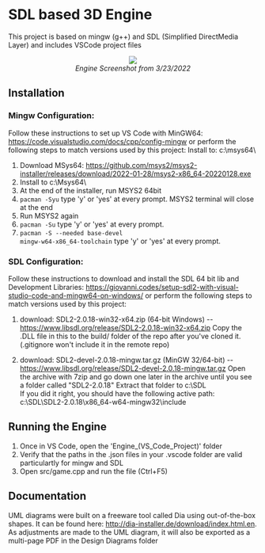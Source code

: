 # SDL based 3D Engine

This project is based on mingw (g++) and SDL (Simplified DirectMedia Layer) and includes VSCode project files

<p align="center"><img src="https://github.com/GumpherDM3/3D_Engine_SDL/blob/main/Screenshots/2022-03-23.png">
  <br><i>Engine Screenshot from 3/23/2022</i>
</p>

## Installation
### Mingw Configuration:
Follow these instructions to set up VS Code with MinGW64: https://code.visualstudio.com/docs/cpp/config-mingw  or perform the following steps to match versions used by this project:
Install to: c:\msys64\ 
1. Download MSys64: https://github.com/msys2/msys2-installer/releases/download/2022-01-28/msys2-x86_64-20220128.exe
2. Install to c:\Msys64\
3. At the end of the installer, run MSYS2 64bit
4. <code>pacman -Syu</code> type 'y' or 'yes' at every prompt.  MSYS2 terminal will close at the end
5. Run MSYS2 again
6. <code>pacman -Su</code> type 'y' or 'yes' at every prompt.
7. <code>pacman -S --needed base-devel mingw-w64-x86_64-toolchain</code> type 'y' or 'yes' at every prompt.

### SDL Configuration:
Follow these instructions to download and install the SDL 64 bit lib and Development Libraries: https://giovanni.codes/setup-sdl2-with-visual-studio-code-and-mingw64-on-windows/  or perform the following steps to match versions used by this project:

1. download: SDL2-2.0.18-win32-x64.zip (64-bit Windows) -- https://www.libsdl.org/release/SDL2-2.0.18-win32-x64.zip
Copy the .DLL file in this to the build/ folder of the repo after you've cloned it.  (.gitignore won't include it in the remote repo)

2. download: SDL2-devel-2.0.18-mingw.tar.gz (MinGW 32/64-bit) -- https://www.libsdl.org/release/SDL2-devel-2.0.18-mingw.tar.gz
Open the archive with 7zip and go down one later in the archive until you see a folder called "SDL2-2.0.18"
Extract that folder to c:\SDL\
If you did it right, you should have the following active path: c:\SDL\SDL2-2.0.18\x86_64-w64-mingw32\include


## Running the Engine
1. Once in VS Code, open the 'Engine_(VS_Code_Project)' folder
2. Verify that the paths in the .json files in your .vscode folder are valid particulartly for mingw and SDL
3. Open src/game.cpp and run the file (Ctrl+F5)

## Documentation
UML diagrams were built on a freeware tool called Dia using out-of-the-box shapes.  It can be found here: http://dia-installer.de/download/index.html.en.  As adjustments are made to the UML diagram, it will also be exported as a multi-page PDF in the Design Diagrams folder
